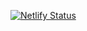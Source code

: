 [![Netlify Status](https://api.netlify.com/api/v1/badges/ce70b884-1ce0-42f0-a46e-b0f01522eebb/deploy-status)](https://app.netlify.com/projects/kairohdev/deploys)
